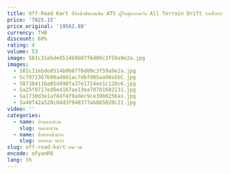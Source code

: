 ```yaml
---
title: Off-Road Kart สี่ล้อน้ํามันเบนซิน ATV ผู้ใหญ่กลางแจ้ง All Terrain Drift รถเด็กรถจักรยานยนต์
price: '7825.15'
price_original: '19562.88'
currency: THB
discount: 60%
rating: 4
volume: 53
image: S81c31ebde8514b9b87f6d09c3f59a9e2a.jpg
images:
  - S81c31ebde8514b9b87f6d09c3f59a9e2a.jpg
  - Sc7972367b00a48d1ac7dbfd05aa90a5bC.jpg
  - S8738411ba85d498fa37e1724ee1c120c6.jpg
  - Sa25f0717ed8e4167ae13ea70701682131.jpg
  - Sa1730d3e1af84f4f9adec9ce39b0256as.jpg
  - Sa40f42a520c04d3f948377ab865820c21.jpg
video: ''
categories:
  - name: บ้านและสวน
    slug: านและสวน
  - name: สิ่งทอหน้าแรก
    slug: งทอหน-าแรก
slug: off-road-kart-อน-าม
encode: oFyanR8
lang: th
---
```

  